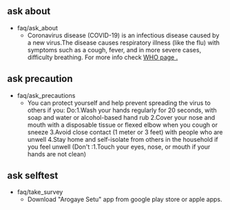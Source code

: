 ## ask about
* faq/ask_about
  - Coronavirus disease (COVID-19) is an infectious disease caused by a new virus.The disease causes respiratory illness (like the flu) with symptoms such as a cough, fever, and in more severe cases, difficulty breathing. For more info check [WHO page .](https://www.who.int/health-topics/coronavirus)

## ask precaution
* faq/ask_precautions
  - You can protect yourself and help prevent spreading the virus to others if you: Do:1.Wash your hands regularly for 20 seconds, with soap and water or alcohol-based hand rub 2.Cover your nose and mouth with a disposable tissue or flexed elbow when you cough or sneeze 3.Avoid close contact (1 meter or 3 feet) with people who are unwell 4.Stay home and self-isolate from others in the household if you feel unwell (Don't :1.Touch your eyes, nose, or mouth if your hands are not clean)

## ask selftest
* faq/take_survey
  - Download "Arogaye Setu" app from google play store or apple apps.
